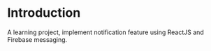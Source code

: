 # Introduction
A learning project, implement notification feature using ReactJS and Firebase messaging.
